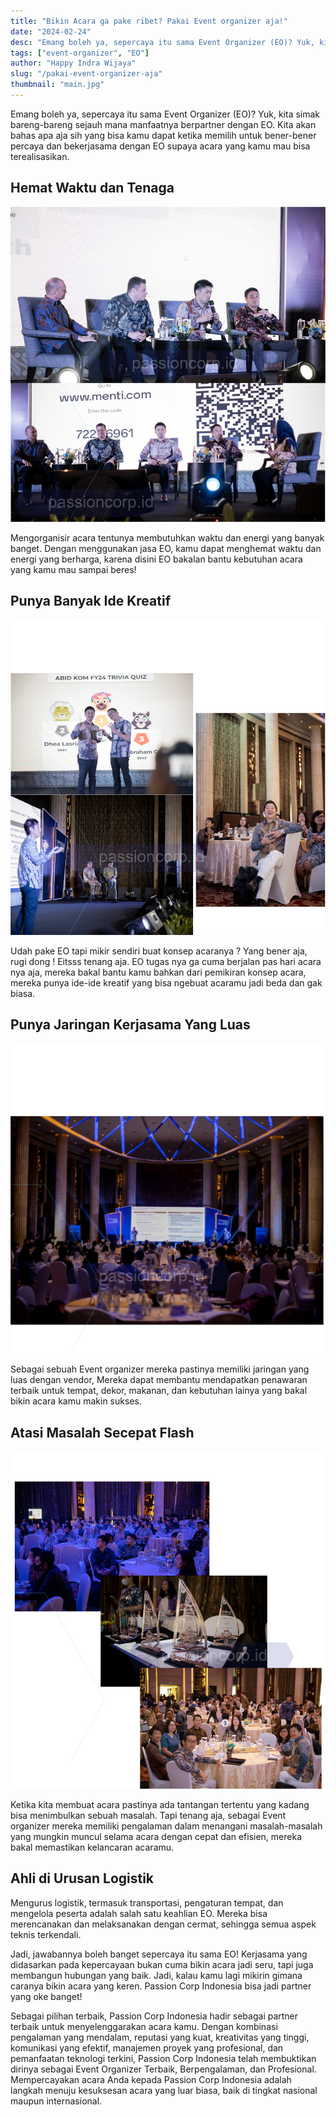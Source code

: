 ```yaml
---
title: "Bikin Acara ga pake ribet? Pakai Event organizer aja!"
date: "2024-02-24"
desc: "Emang boleh ya, sepercaya itu sama Event Organizer (EO)? Yuk, kita simak bareng-bareng sejauh mana manfaatnya berpartner dengan EO."
tags: ["event-organizer", "EO"]
author: "Happy Indra Wijaya"
slug: "/pakai-event-organizer-aja"
thumbnail: "main.jpg"
---
```


Emang boleh ya, sepercaya itu sama Event Organizer (EO)? Yuk, kita simak bareng-bareng sejauh mana manfaatnya berpartner dengan EO. Kita akan bahas apa aja sih yang bisa kamu dapat ketika memilih untuk bener-bener percaya dan bekerjasama dengan EO supaya acara yang kamu mau bisa terealisasikan. 

## Hemat Waktu dan Tenaga

![Abeam 1](./abeam1.jpg)

Mengorganisir acara tentunya membutuhkan waktu dan energi yang banyak banget.  Dengan menggunakan jasa EO, kamu dapat menghemat waktu dan energi yang berharga, karena disini EO bakalan bantu kebutuhan acara yang kamu mau sampai beres!

## Punya Banyak Ide Kreatif

![Abeam 4](./abeam4.jpg)

Udah pake EO tapi mikir sendiri buat konsep acaranya ? Yang bener aja, rugi dong ! 
Eitsss tenang aja. EO tugas nya ga cuma berjalan pas hari acara nya aja, mereka bakal bantu kamu bahkan dari pemikiran konsep acara, mereka punya ide-ide kreatif yang bisa ngebuat acaramu jadi beda dan gak biasa.

## Punya Jaringan Kerjasama Yang Luas

![Abeam 5](./abeam5.jpg)

Sebagai sebuah Event organizer mereka pastinya  memiliki jaringan yang luas dengan vendor, Mereka dapat membantu mendapatkan penawaran terbaik untuk tempat, dekor, makanan, dan kebutuhan lainya yang bakal bikin acara kamu makin sukses.

## Atasi Masalah Secepat Flash

![Abeam 6](./abeam6.jpg)

Ketika kita membuat acara pastinya ada tantangan tertentu yang kadang bisa menimbulkan sebuah masalah. Tapi tenang aja, sebagai Event organizer mereka memiliki pengalaman dalam menangani masalah-masalah yang mungkin muncul selama acara dengan cepat dan efisien, mereka bakal memastikan kelancaran acaramu.

## Ahli di Urusan Logistik

Mengurus logistik, termasuk transportasi, pengaturan tempat, dan mengelola peserta adalah salah satu keahlian EO. Mereka bisa merencanakan dan melaksanakan dengan cermat, sehingga semua aspek teknis terkendali.

Jadi, jawabannya boleh banget sepercaya itu sama EO! Kerjasama yang didasarkan pada kepercayaan bukan cuma bikin acara jadi seru, tapi juga membangun hubungan yang baik. Jadi, kalau kamu lagi mikirin gimana caranya bikin acara yang keren. Passion Corp Indonesia bisa jadi partner yang oke banget!

Sebagai pilihan terbaik, Passion Corp Indonesia hadir sebagai partner terbaik untuk menyelenggarakan acara kamu. Dengan kombinasi pengalaman yang mendalam, reputasi yang kuat, kreativitas yang tinggi, komunikasi yang efektif, manajemen proyek yang profesional, dan pemanfaatan teknologi terkini, Passion Corp Indonesia telah membuktikan dirinya sebagai Event Organizer Terbaik, Berpengalaman, dan Profesional. Mempercayakan acara Anda kepada Passion Corp Indonesia adalah langkah menuju kesuksesan acara yang luar biasa, baik di tingkat nasional maupun internasional.